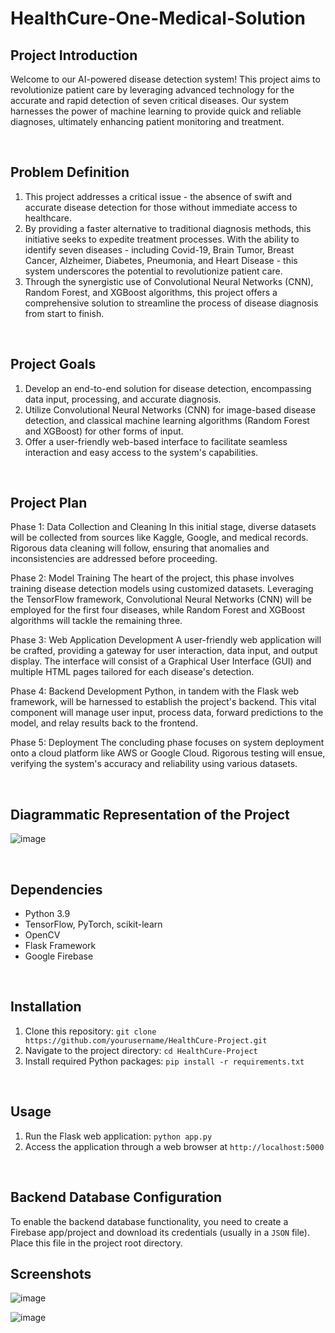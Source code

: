 # HealthCure-One-Medical-Solution

## Project Introduction

Welcome to our AI-powered disease detection system! This project aims to revolutionize patient care by leveraging advanced technology for the accurate and rapid detection of seven critical diseases. Our system harnesses the power of machine learning to provide quick and reliable diagnoses, ultimately enhancing patient monitoring and treatment.

<br>

## Problem Definition

1. This project addresses a critical issue - the absence of swift and accurate disease detection for those without immediate access to healthcare.
2. By providing a faster alternative to traditional diagnosis methods, this initiative seeks to expedite treatment processes. With the ability to identify seven diseases - including Covid-19, Brain Tumor, Breast Cancer, Alzheimer, Diabetes, Pneumonia, and Heart Disease - this system underscores the potential to revolutionize patient care.
3. Through the synergistic use of Convolutional Neural Networks (CNN), Random Forest, and XGBoost algorithms, this project offers a comprehensive solution to streamline the process of disease diagnosis from start to finish.

<br>

## Project Goals
1) Develop an end-to-end solution for disease detection, encompassing data input, processing, and accurate diagnosis.
2) Utilize Convolutional Neural Networks (CNN) for image-based disease detection, and classical machine learning algorithms (Random Forest and XGBoost) for other forms of input.
3) Offer a user-friendly web-based interface to facilitate seamless interaction and easy access to the system's capabilities.

<br>

## Project Plan

Phase 1: Data Collection and Cleaning
In this initial stage, diverse datasets will be collected from sources like Kaggle, Google, and medical records. Rigorous data cleaning will follow, ensuring that anomalies and inconsistencies are addressed before proceeding.

Phase 2: Model Training
The heart of the project, this phase involves training disease detection models using customized datasets. Leveraging the TensorFlow framework, Convolutional Neural Networks (CNN) will be employed for the first four diseases, while Random Forest and XGBoost algorithms will tackle the remaining three.

Phase 3: Web Application Development
A user-friendly web application will be crafted, providing a gateway for user interaction, data input, and output display. The interface will consist of a Graphical User Interface (GUI) and multiple HTML pages tailored for each disease's detection.

Phase 4: Backend Development
Python, in tandem with the Flask web framework, will be harnessed to establish the project's backend. This vital component will manage user input, process data, forward predictions to the model, and relay results back to the frontend.

Phase 5: Deployment
The concluding phase focuses on system deployment onto a cloud platform like AWS or Google Cloud. Rigorous testing will ensue, verifying the system's accuracy and reliability using various datasets.

<br>

## Diagrammatic Representation of the Project
![image](https://github.com/rituraj009/HealthCure-One-Medical-Solution/assets/102078863/5eff05f3-2f13-47ea-8c1f-92e5c1dec477)

<br>

## Dependencies
- Python 3.9
- TensorFlow, PyTorch, scikit-learn
- OpenCV
- Flask Framework
- Google Firebase

<br>

## Installation
1. Clone this repository: `git clone https://github.com/yourusername/HealthCure-Project.git`
2. Navigate to the project directory: `cd HealthCure-Project`
3. Install required Python packages: `pip install -r requirements.txt`

<br>

## Usage
1. Run the Flask web application: `python app.py`
2. Access the application through a web browser at `http://localhost:5000`

<br>

## Backend Database Configuration
To enable the backend database functionality, you need to create a Firebase app/project and download its credentials (usually in a `JSON` file). Place this file in the project root directory.


## Screenshots

![image](https://github.com/rituraj009/HealthCure-One-Medical-Solution/assets/102078863/7b8ed1b7-89d0-402e-b72a-6b36dd981e5d)


![image](https://github.com/rituraj009/HealthCure-One-Medical-Solution/assets/102078863/df7836b4-3c76-4b2d-a99d-09333f7fd07e)








